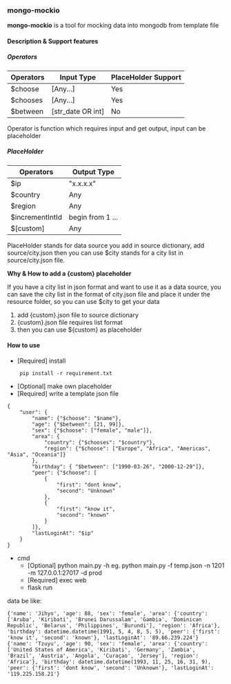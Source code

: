 ### mongo-mockio

**mongo-mockio** is a tool for mocking data into mongodb from template file

#### Description & Support features
##### Operators

|   Operators |   Input Type      | PlaceHolder Support
|  ---------  | ----------------  | -------------------
|   $choose   |    [Any...]       |          Yes
|   $chooses  |    [Any...]       |          Yes
|   $between  | [str_date OR int] |           No

Operator is function which requires input and get output, input can be placeholder

##### PlaceHolder
|   Operators |      Output Type
|  ---------  | -----------------------------  
|    $ip      |     "x.x.x.x" | ["x.x.x.x"...]  
|    $country |     Any | [Any...]  
|    $region  |     Any | [Any...] 
|    $incrementIntId | begin from 1 ...  
|   $[custom] |     Any | [Any...]  

PlaceHolder stands for data source you add in source dictionary,
add source/city.json then you can use $city stands for a city list in source/city.json file.



**Why & How to add a {custom} placeholder**

If you have a city list in json format and want to use it as a data source, you can save the city list in the format of city.json file and place it under the resource folder, so you can use $city to get your data

1. add {custom}.json file to source dictionary
2. {custom}.json file requires list format
3. then you can use ${custom} as placeholder

#### How to use

- [Required] install
```
    pip install -r requirement.txt
```
- [Optional] make own placeholder
- [Required] write a template json file
```
{
    "user": {
        "name": {"$choose": "$name"},
        "age": {"$between": [21, 99]},
        "sex": {"$choose": ["female", "male"]},
        "area": {        
            "country": {"$chooses": "$country"},
            "region": {"$choose": ["Europe", "Africa", "Americas", "Asia", "Oceania"]}
        },
        "birthday": { "$between": ["1990-03-26", "2000-12-29"]},
        "peer": {"$choose": [
            {
                "first": "dont know",
                "second": "Unknown"
            },
            {
                "first": "know it",
                "second": "known"
            }
        ]},
        "lastLoginAt": "$ip"
    }
}
```
* cmd
    - [Optional] python main.py -h
eg. python main.py -f temp.json -n 1201 -m 127.0.0.1:27017 -d prod
    - [Required] exec
web
    - flask run
    

data be like:
```
{'name': 'Jihyo', 'age': 88, 'sex': 'female', 'area': {'country': ['Aruba', 'Kiribati', 'Brunei Darussalam', 'Gambia', 'Dominican Republic', 'Belarus', 'Philippines', 'Burundi'], 'region': 'Africa'}, 'birthday': datetime.datetime(1991, 5, 4, 8, 5, 5), 'peer': {'first': 'know it', 'second': 'known'}, 'lastLoginAt': '89.66.239.224'}
{'name': 'Tzuyu', 'age': 90, 'sex': 'female', 'area': {'country': ['United States of America', 'Kiribati', 'Germany', 'Zambia', 'Brazil', 'Austria', 'Angola', 'Curaçao', 'Jersey'], 'region': 'Africa'}, 'birthday': datetime.datetime(1993, 11, 25, 16, 31, 9), 'peer': {'first': 'dont know', 'second': 'Unknown'}, 'lastLoginAt': '119.225.158.21'}
```




